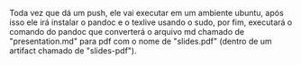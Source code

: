 <p>Toda vez que dá um push, ele vai executar em um ambiente ubuntu, após isso ele irá instalar o pandoc e o texlive usando o sudo, por fim, executará o comando do pandoc que converterá o arquivo md chamado de "presentation.md" para pdf com o nome de "slides.pdf" (dentro de um artifact chamado de "slides-pdf").</p>
